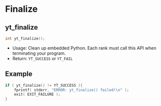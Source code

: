 # Finalize
## yt\_finalize
```cpp
int yt_finalize();
```
- Usage: Clean up embedded Python. Each rank must call this API when terminating your program.
- Return: `YT_SUCCESS` or `YT_FAIL`

## Example
```cpp
if ( yt_finalize() != YT_SUCCESS ){  
    fprintf( stderr, "ERROR: yt_finalize() failed!\n" );  
    exit( EXIT_FAILURE );  
}
```